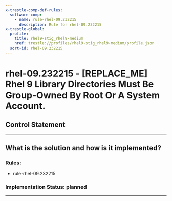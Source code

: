 ```yaml
---
x-trestle-comp-def-rules:
  software-comp:
    - name: rule-rhel-09.232215
      description: Rule for rhel-09.232215
x-trestle-global:
  profile:
    title: rhel9-stig_rhel9-medium
    href: trestle://profiles/rhel9-stig_rhel9-medium/profile.json
  sort-id: rhel-09.232215
---
```


# rhel-09.232215 - \[REPLACE_ME\] Rhel 9 Library Directories Must Be Group-Owned By Root Or A System Account.

## Control Statement

______________________________________________________________________

## What is the solution and how is it implemented?

<!-- For implementation status enter one of: implemented, partial, planned, alternative, not-applicable -->

<!-- Note that the list of rules under ### Rules: is read-only and changes will not be captured after assembly to JSON -->

<!-- Add control implementation description here for control: rhel-09.232215 -->

### Rules:

  - rule-rhel-09.232215

### Implementation Status: planned

______________________________________________________________________
